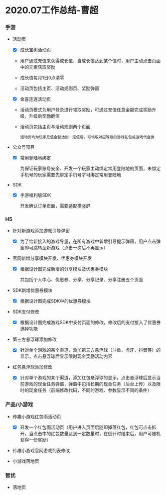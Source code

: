 # 2020.07工作总结-曹超

### 手游

- 活动页

  - [x] 成长宝树活动页

  - 用户通过充值来获得成长值，当成长值达到某个值时，用户主动点击页面中的元素获取奖励

  - 成长值每月1日0点清零

  - 活动页包括主页、活动规则页、奖励弹窗

  - [x] 金喜连连活动页

  - 活动页模式为用户登录进行领取奖励，可通过充值任意金额完成奖励升级，升级后奖励翻倍

  - 活动页包括主页与活动规则两个页面

    `活动页均为玩家充值金额达到一定值后，可领取对应等级的游戏礼包或游戏代金券`

- 公众号项目

  - [x] 常用登陆地绑定

    为保证玩家账号安全、开发一个玩家主动绑定常用登陆地的页面，未绑定手机号的玩家需要先绑定手机号才可绑定常用登陆地

- SDK

  - [x] 手游福利版SDK

    开发确认订单页面，需要适配横竖屏

### H5

- 针对新游戏添加游戏引导弹窗

  - [x] 为了给新接入的游戏导量，在所有游戏中新增引导提示弹窗，用户点击弹窗即可跳转至新游戏（点击一次后不再显示）

- 官网新增分享模块开发、优惠券模块开发

  - [x] 根据设计图完成新增的分享模块及优惠券模块

    共包括个人中心、优惠券、分享、分享记录、分享注册五个页面

- SDK新增优惠券模块

  - [x] 根据设计图完成SDK中的优惠券模块

- SDK支付修改

  - [x] 根据设计图完成游戏SDK中支付页面的修改，修改后的支付接入了优惠券选择功能

- 第三方悬浮球添加修改

  - [x] 针对单个游戏的某个渠道，添加第三方悬浮球（斗鱼、虎牙、抖音等）的显示，点击悬浮球后显示限时现金奖励活动内容

- 红包悬浮球添加修改

  - [x] 针对单个游戏的某个渠道，添加红包悬浮球的显示，点击悬浮球后显示当前游戏的现金任务弹窗，弹窗中包括长期的现金任务（后台上传）以及限时的现金任务（前端修改代码，不同的游戏、参数显示不同的条件）

### 产品/小游戏

- 传趣小游戏红包雨活动页
  - [x] 开发一个红包雨活动页（用户进入页面后随即掉落红包，红包可点击拆开，当点击中的红包数量达到一定数量时，在倒计时结束后，用户可随机获得一份奖励）

- 传趣小游戏官网游戏列表修改

- 小游戏落地页

### 智优

- 落地页

